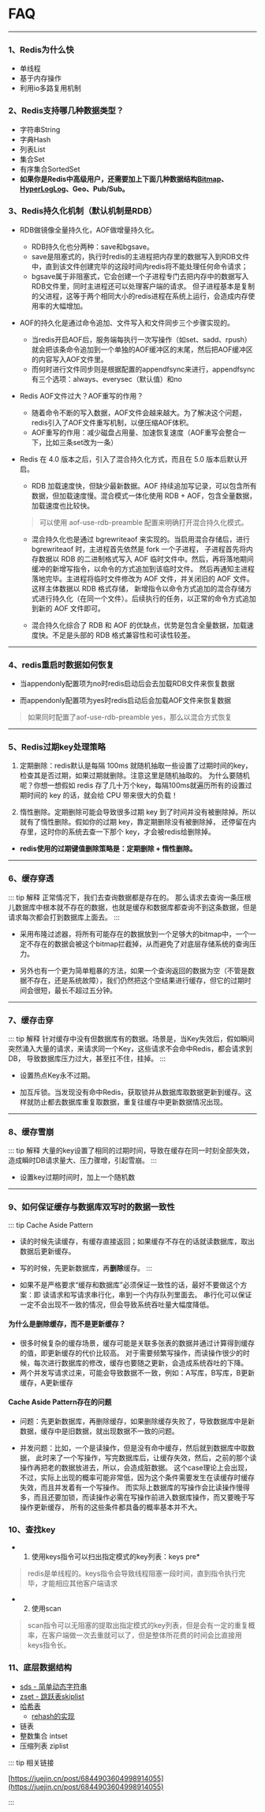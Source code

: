 # FAQ
---

### 1、Redis为什么快
* 单线程
* 基于内存操作
* 利用io多路复用机制

### 2、Redis支持哪几种数据类型？
* 字符串String
* 字典Hash
* 列表List
* 集合Set
* 有序集合SortedSet
* **如果你是Redis中高级用户，还需要加上下面几种数据结构[Bitmap](https://www.cnblogs.com/wuhaidong/articles/10389484.html)、
    [HyperLogLog](https://segmentfault.com/a/1190000020523110)、Geo、Pub/Sub。**

### 3、Redis持久化机制（默认机制是RDB）
* RDB做镜像全量持久化，AOF做增量持久化。
  * RDB持久化也分两种：save和bgsave。
  * save是阻塞式的，执行时redis的主进程把内存里的数据写入到RDB文件中，直到该文件创建完毕的这段时间内redis将不能处理任何命令请求；
  * bgsave属于非阻塞式，它会创建一个子进程专门去把内存中的数据写入RDB文件里，同时主进程还可以处理客户端的请求。
    但子进程基本是复制的父进程，这等于两个相同大小的redis进程在系统上运行，会造成内存使用率的大幅增加。

* AOF的持久化是通过命令追加、文件写入和文件同步三个步骤实现的。
  * 当redis开启AOF后，服务端每执行一次写操作（如set、sadd、rpush）就会把该条命令追加到一个单独的AOF缓冲区的末尾，然后把AOF缓冲区的内容写入AOF文件里。
  * 而何时进行文件同步则是根据配置的appendfsync来进行，appendfsync有三个选项：always、everysec（默认值）和no
  
* Redis AOF文件过大？AOF重写的作用？
  * 随着命令不断的写入数据，AOF文件会越来越大。为了解决这个问题，redis引入了AOF文件重写机制，以便压缩AOF体积。
  * AOF重写的作用：减少磁盘占用量、加速恢复速度（AOF重写会整合一下，比如三条set改为一条）

* Redis 在 4.0 版本之后，引入了混合持久化方式，而且在 5.0 版本后默认开启。
  * RDB 加载速度快，但缺少最新数据。AOF 持续追加写记录，可以包含所有数据，但加载速度慢。混合模式一体化使用 RDB + AOF，包含全量数据，加载速度也比较快。
  > 可以使用 aof-use-rdb-preamble 配置来明确打开混合持久化模式。

  * 混合持久化也是通过 bgrewriteaof 来实现的。当启用混合存储后，进行 bgrewriteaof 时，主进程首先依然是 fork 一个子进程，
    子进程首先将内存数据以 RDB 的二进制格式写入 AOF 临时文件中。然后，再将落地期间缓冲的新增写指令，以命令的方式追加到该临时文件。
    然后再通知主进程落地完毕。主进程将临时文件修改为 AOF 文件，并关闭旧的 AOF 文件。这样主体数据以 RDB 格式存储，
    新增指令以命令方式追加的混合存储方式进行持久化（在同一个文件）。后续执行的任务，以正常的命令方式追加到新的 AOF 文件即可。

  * 混合持久化综合了 RDB 和 AOF 的优缺点，优势是包含全量数据，加载速度快。不足是头部的 RDB 格式兼容性和可读性较差。
---

### 4、redis重启时数据如何恢复
* 当appendonly配置项为no时redis启动后会去加载RDB文件来恢复数据

* 而appendonly配置项为yes时redis启动后会加载AOF文件来恢复数据
> 如果同时配置了aof-use-rdb-preamble yes，那么以混合方式恢复
---

### 5、Redis过期key处理策略
1. 定期删除：redis默认是每隔 100ms 就随机抽取一些设置了过期时间的key，检查其是否过期，如果过期就删除。注意这里是随机抽取的。
为什么要随机呢？你想一想假如 redis 存了几十万个key，每隔100ms就遍历所有的设置过期时间的 key 的话，就会给 CPU 带来很大的负载！

2. 惰性删除。定期删除可能会导致很多过期 key 到了时间并没有被删除掉。所以就有了惰性删除。假如你的过期 key，靠定期删除没有被删除掉，
还停留在内存里，这时你的系统去查一下那个 key，才会被redis给删除掉。

* **redis使用的过期键值删除策略是：定期删除 + 惰性删除。**
---

### 6、缓存穿透
::: tip 解释
正常情况下，我们去查询数据都是存在的。
那么请求去查询一条压根儿数据库中根本就不存在的数据，也就是缓存和数据库都查询不到这条数据，但是请求每次都会打到数据库上面去。
:::

* 采用布隆过滤器，将所有可能存在的数据放到一个足够大的bitmap中，一个一定不存在的数据会被这个bitmap拦截掉，从而避免了对底层存储系统的查询压力。

* 另外也有一个更为简单粗暴的方法，如果一个查询返回的数据为空（不管是数据不存在，还是系统故障），我们仍然把这个空结果进行缓存，但它的过期时间会很短，最长不超过五分钟。
---

### 7、缓存击穿
::: tip 解释
针对缓存中没有但数据库有的数据。场景是，当Key失效后，假如瞬间突然涌入大量的请求，来请求同一个Key，这些请求不会命中Redis，都会请求到DB，
导致数据库压力过大，甚至扛不住，挂掉。
:::

* 设置热点Key永不过期。

* 加互斥锁。当发现没有命中Redis，获取锁并从数据库取数据更新到缓存。这样就防止都去数据库重复取数据，重复往缓存中更新数据情况出现。
---

### 8、缓存雪崩
::: tip 解释
大量的key设置了相同的过期时间，导致在缓存在同一时刻全部失效，造成瞬时DB请求量大、压力骤增，引起雪崩。
:::
* 设置key过期时间时，加上一个随机数
---

### 9、如何保证缓存与数据库双写时的数据一致性
::: tip Cache Aside Pattern
* 读的时候先读缓存，有缓存直接返回；如果缓存不存在的话就读数据库，取出数据后更新缓存。
* 写的时候，先更新数据库，再<b>删除</b>缓存。
:::

* 如果不是严格要求“缓存和数据库”必须保证一致性的话，最好不要做这个方案：即 读请求和写请求串行化，串到一个内存队列里面去。
串行化可以保证一定不会出现不一致的情况，但会导致系统吞吐量大幅度降低。

#### 为什么是删除缓存，而不是更新缓存？
* 很多时候复杂的缓存场景，缓存可能是关联多张表的数据并通过计算得到缓存的值，即更新缓存的代价比较高。
对于需要频繁写操作，而读操作很少的时候，每次进行数据库的修改，缓存也要随之更新，会造成系统吞吐的下降。
* 两个并发写请求过来，可能会导致数据不一致，例如：A写库，B写库，B更新缓存，A更新缓存

#### Cache Aside Pattern存在的问题
* 问题：先更新数据库，再删除缓存，如果删除缓存失败了，导致数据库中是新数据，缓存中是旧数据，就出现数据不一致的问题。

* 并发问题：比如，一个是读操作，但是没有命中缓存，然后就到数据库中取数据，
此时来了一个写操作，写完数据库后，让缓存失效，然后，之前的那个读操作再把老的数据放进去，所以，会造成脏数据。
这个case理论上会出现，不过，实际上出现的概率可能非常低，因为这个条件需要发生在读缓存时缓存失效，而且并发着有一个写操作。
而实际上数据库的写操作会比读操作慢得多，而且还要加锁，而读操作必需在写操作前进入数据库操作，而又要晚于写操作更新缓存，
所有的这些条件都具备的概率基本并不大。

### 10、查找key
* 1. 使用keys指令可以扫出指定模式的key列表：keys pre*
> redis是单线程的。keys指令会导致线程阻塞一段时间，直到指令执行完毕，才能相应其他客户端请求
* 2. 使用scan
> scan指令可以无阻塞的提取出指定模式的key列表，但是会有一定的重复概率，在客户端做一次去重就可以了，但是整体所花费的时间会比直接用keys指令长。

### 11、底层数据结构
* [sds - 简单动态字符串](https://redisbook.readthedocs.io/en/latest/internal-datastruct/sds.html)
* [zset - 跳跃表skiplist](https://bex.meishakeji.com/2020/04/08/Redis%E4%B9%8B%E8%B7%B3%E8%B7%83%E8%A1%A8/)
* [哈希表](https://juejin.cn/post/6844903862961176584)
  * [rehash的实现](https://www.cnblogs.com/goodAndyxublog/p/13635904.html)
* 链表
* 整数集合 intset
* 压缩列表 ziplist

::: tip 相关链接

[https://juejin.cn/post/6844903604998914055](https://juejin.cn/post/6844903604998914055)

:::
